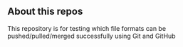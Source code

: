 ## About this repos

This repository is for testing which file formats can be pushed/pulled/merged
successfully using Git and GitHub